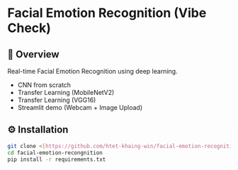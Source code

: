# Facial Emotion Recognition (Vibe Check)

## 📖 Overview
Real-time Facial Emotion Recognition using deep learning.  
- CNN from scratch  
- Transfer Learning (MobileNetV2)
- Transfer Learning (VGG16) 
- Streamlit demo (Webcam + Image Upload)  

## ⚙️ Installation
```bash
git clone <[https://github.com/htet-khaing-win/facial-emotion-recognition]>
cd facial-emotion-recongnition
pip install -r requirements.txt
